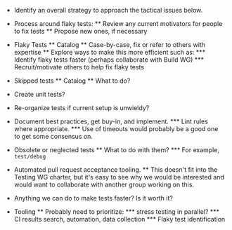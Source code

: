 * Identify an overall strategy to approach the tactical issues below.

* Process around flaky tests:
** Review any current motivators for people to fix tests
** Propose new ones, if necessary

* Flaky Tests
** Catalog
** Case-by-case, fix or refer to others with expertise
** Explore ways to make this more efficient such as:
*** Identify flaky tests faster (perhaps collaborate with Build WG)
*** Recruit/motivate others to help fix flaky tests

* Skipped tests
** Catalog
** What to do?

* Create unit tests?

* Re-organize tests if current setup is unwieldy?

* Document best practices, get buy-in, and implement. 
*** Lint rules where appropriate.
*** Use of timeouts would probably be a good one to get some consensus on.

* Obsolete or neglected tests
** What to do with them?
*** For example, `test/debug`

* Automated pull request acceptance tooling.
** This doesn't fit into the Testing WG charter, but it's easy to see why we would be interested and would want to collaborate with another group working on this.

* Anything we can do to make tests faster? Is it worth it?

* Tooling
** Probably need to prioritize:
*** stress testing in parallel?
*** CI results search, automation, data collection
*** Flaky test identification
